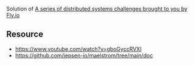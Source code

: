 Solution of [A series of distributed systems challenges brought to you by Fly.io](https://fly.io/dist-sys/)

## Resource
- https://www.youtube.com/watch?v=gboGyccRVXI
- https://github.com/jepsen-io/maelstrom/tree/main/doc